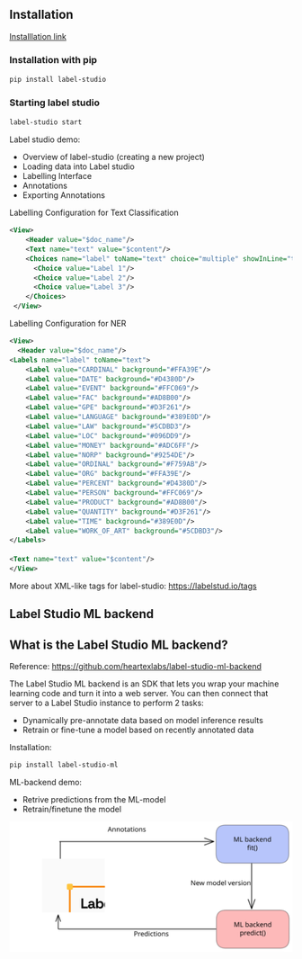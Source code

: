 ## Installation

[Installlation link](https://labelstud.io/guide/install.html)

### Installation with pip

```bash
pip install label-studio
```
### Starting label studio
```bash
label-studio start
```
Label studio demo:
- Overview of label-studio (creating a new project)
- Loading data into Label studio
- Labelling Interface
- Annotations
- Exporting Annotations

Labelling Configuration for Text Classification
```xml
<View>
    <Header value="$doc_name"/>
    <Text name="text" value="$content"/>
    <Choices name="label" toName="text" choice="multiple" showInLine="true">
      <Choice value="Label 1"/>
      <Choice value="Label 2"/>
      <Choice value="Label 3"/>
    </Choices>
 </View>
```

Labelling Configuration for NER
```xml
<View>
  <Header value="$doc_name"/>
<Labels name="label" toName="text"> 
    <Label value="CARDINAL" background="#FFA39E"/>
    <Label value="DATE" background="#D4380D"/>
    <Label value="EVENT" background="#FFC069"/>
    <Label value="FAC" background="#AD8B00"/>
    <Label value="GPE" background="#D3F261"/>
    <Label value="LANGUAGE" background="#389E0D"/>
    <Label value="LAW" background="#5CDBD3"/>
    <Label value="LOC" background="#096DD9"/>
    <Label value="MONEY" background="#ADC6FF"/>
    <Label value="NORP" background="#9254DE"/>
    <Label value="ORDINAL" background="#F759AB"/>
    <Label value="ORG" background="#FFA39E"/>
    <Label value="PERCENT" background="#D4380D"/>
    <Label value="PERSON" background="#FFC069"/>
    <Label value="PRODUCT" background="#AD8B00"/>
    <Label value="QUANTITY" background="#D3F261"/>
    <Label value="TIME" background="#389E0D"/>
    <Label value="WORK_OF_ART" background="#5CDBD3"/>
</Labels>

<Text name="text" value="$content"/>
</View>
```

More about XML-like tags for label-studio: https://labelstud.io/tags


## Label Studio ML backend

## What is the Label Studio ML backend?

Reference: https://github.com/heartexlabs/label-studio-ml-backend

The Label Studio ML backend is an SDK that lets you wrap your machine learning code and turn it into a web server. You can then connect that server to a Label Studio instance to perform 2 tasks:

-   Dynamically pre-annotate data based on model inference results
-   Retrain or fine-tune a model based on recently annotated data

Installation:
```bash
pip install label-studio-ml
```

ML-backend demo:
- Retrive predictions from the ML-model 
- Retrain/finetune the model 

![ml_backend](./images/ml_backend.excalidraw.svg)
